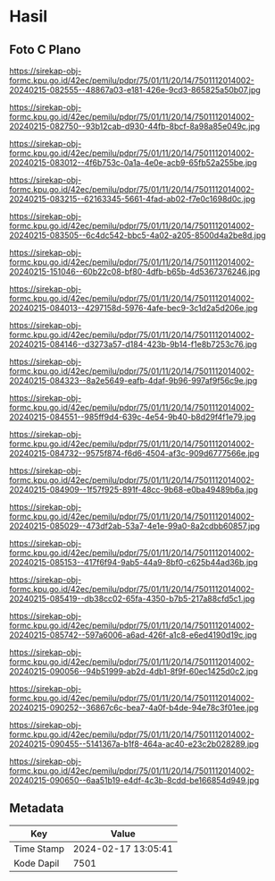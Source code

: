 # Hasil

## Foto C Plano

https://sirekap-obj-formc.kpu.go.id/42ec/pemilu/pdpr/75/01/11/20/14/7501112014002-20240215-082555--48867a03-e181-426e-9cd3-865825a50b07.jpg

https://sirekap-obj-formc.kpu.go.id/42ec/pemilu/pdpr/75/01/11/20/14/7501112014002-20240215-082750--93b12cab-d930-44fb-8bcf-8a98a85e049c.jpg

https://sirekap-obj-formc.kpu.go.id/42ec/pemilu/pdpr/75/01/11/20/14/7501112014002-20240215-083012--4f6b753c-0a1a-4e0e-acb9-65fb52a255be.jpg

https://sirekap-obj-formc.kpu.go.id/42ec/pemilu/pdpr/75/01/11/20/14/7501112014002-20240215-083215--62163345-5661-4fad-ab02-f7e0c1698d0c.jpg

https://sirekap-obj-formc.kpu.go.id/42ec/pemilu/pdpr/75/01/11/20/14/7501112014002-20240215-083505--6c4dc542-bbc5-4a02-a205-8500d4a2be8d.jpg

https://sirekap-obj-formc.kpu.go.id/42ec/pemilu/pdpr/75/01/11/20/14/7501112014002-20240215-151046--60b22c08-bf80-4dfb-b65b-4d5367376246.jpg

https://sirekap-obj-formc.kpu.go.id/42ec/pemilu/pdpr/75/01/11/20/14/7501112014002-20240215-084013--4297158d-5976-4afe-bec9-3c1d2a5d206e.jpg

https://sirekap-obj-formc.kpu.go.id/42ec/pemilu/pdpr/75/01/11/20/14/7501112014002-20240215-084146--d3273a57-d184-423b-9b14-f1e8b7253c76.jpg

https://sirekap-obj-formc.kpu.go.id/42ec/pemilu/pdpr/75/01/11/20/14/7501112014002-20240215-084323--8a2e5649-eafb-4daf-9b96-997af9f56c9e.jpg

https://sirekap-obj-formc.kpu.go.id/42ec/pemilu/pdpr/75/01/11/20/14/7501112014002-20240215-084551--985ff9d4-639c-4e54-9b40-b8d29f4f1e79.jpg

https://sirekap-obj-formc.kpu.go.id/42ec/pemilu/pdpr/75/01/11/20/14/7501112014002-20240215-084732--9575f874-f6d6-4504-af3c-909d6777566e.jpg

https://sirekap-obj-formc.kpu.go.id/42ec/pemilu/pdpr/75/01/11/20/14/7501112014002-20240215-084909--1f57f925-891f-48cc-9b68-e0ba49489b6a.jpg

https://sirekap-obj-formc.kpu.go.id/42ec/pemilu/pdpr/75/01/11/20/14/7501112014002-20240215-085029--473df2ab-53a7-4e1e-99a0-8a2cdbb60857.jpg

https://sirekap-obj-formc.kpu.go.id/42ec/pemilu/pdpr/75/01/11/20/14/7501112014002-20240215-085153--417f6f94-9ab5-44a9-8bf0-c625b44ad36b.jpg

https://sirekap-obj-formc.kpu.go.id/42ec/pemilu/pdpr/75/01/11/20/14/7501112014002-20240215-085419--db38cc02-65fa-4350-b7b5-217a88cfd5c1.jpg

https://sirekap-obj-formc.kpu.go.id/42ec/pemilu/pdpr/75/01/11/20/14/7501112014002-20240215-085742--597a6006-a6ad-426f-a1c8-e6ed4190d19c.jpg

https://sirekap-obj-formc.kpu.go.id/42ec/pemilu/pdpr/75/01/11/20/14/7501112014002-20240215-090056--94b51999-ab2d-4db1-8f9f-60ec1425d0c2.jpg

https://sirekap-obj-formc.kpu.go.id/42ec/pemilu/pdpr/75/01/11/20/14/7501112014002-20240215-090252--36867c6c-bea7-4a0f-b4de-94e78c3f01ee.jpg

https://sirekap-obj-formc.kpu.go.id/42ec/pemilu/pdpr/75/01/11/20/14/7501112014002-20240215-090455--5141367a-b1f8-464a-ac40-e23c2b028289.jpg

https://sirekap-obj-formc.kpu.go.id/42ec/pemilu/pdpr/75/01/11/20/14/7501112014002-20240215-090650--6aa51b19-e4df-4c3b-8cdd-be166854d949.jpg


## Metadata

| Key        | Value               |
| ---------- | ------------------- |
| Time Stamp | 2024-02-17 13:05:41 |
| Kode Dapil | 7501                |



